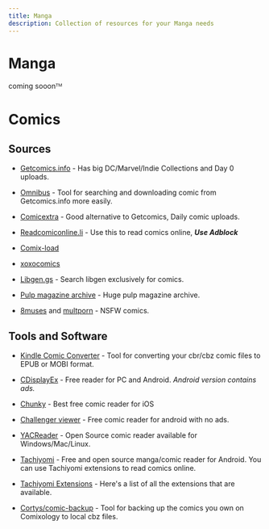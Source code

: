 ```yaml
---
title: Manga
description: Collection of resources for your Manga needs
---
```


# Manga
coming sooonᵀᴹ

# Comics

## Sources

* [Getcomics.info](https://getcomics.info/ ) - Has big DC/Marvel/Indie Collections and Day 0 uploads.

* [Omnibus](https://github.com/fireshaper/Omnibus) - Tool for searching and downloading comic from Getcomics.info more easily.

* [Comicextra](https://www.comicextra.com/) - Good alternative to Getcomics, Daily comic uploads. 

* [Readcomiconline.li](https://readcomiconline.li/) - Use this to read comics online, **_Use Adblock_**

* [Comix-load](https://comix-load.in/)

* [xoxocomics](https://xoxocomics.com/comic/batman-the-long-halloween-1998)

* [Libgen.gs](http://libgen.gs/comics/index.php) - Search libgen exclusively for comics. 

* [Pulp magazine archive](https://archive.org/details/pulpmagazinearchive) - Huge pulp magazine archive. 

* [8muses](https://8muses.xxx/) and [multporn](https://multporn.net/) - NSFW comics.

 

## Tools and Software

* [Kindle Comic Converter](https://kcc.iosphe.re/) - Tool for converting your cbr/cbz comic files to EPUB or MOBI format.  
* [CDisplayEx](https://www.cdisplayex.com/) - Free reader for PC and Android. _Android version contains ads._
* [Chunky](https://apps.apple.com/app/chunky-comic-reader/id663567628) - Best free comic reader for iOS
* [Challenger viewer](https://play.google.com/store/apps/details?id=org.kill.geek.bdviewer) - Free comic reader for android with no ads.
* [YACReader](https://www.yacreader.com/downloads) - Open Source comic reader available for Windows/Mac/Linux. 
* [Tachiyomi](https://tachiyomi.org/) - Free and open source manga/comic reader for Android. You can use Tachiyomi extensions to read comics online.


* [Tachiyomi Extensions](https://tachiyomi.org/extensions/) - Here's a list of all the extensions that are available. 
* [Cortys/comic-backup](https://github.com/Cortys/comic-backup) - Tool for backing up the comics you own on Comixology to local cbz files.
